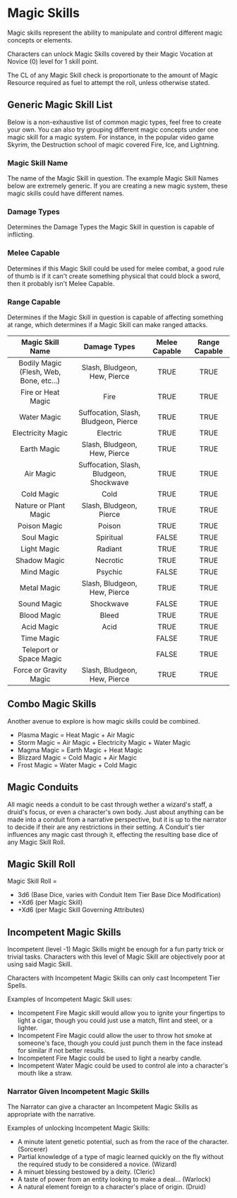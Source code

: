 # Magic Skills

Magic skills represent the ability to manipulate and control different magic concepts or elements.

Characters can unlock Magic Skills covered by their Magic Vocation at Novice (0) level for 1 skill point.

The CL of any Magic Skill check is proportionate to the amount of Magic Resource required as fuel to attempt the roll, unless otherwise stated.

## Generic Magic Skill List

Below is a non-exhaustive list of common magic types, feel free to create your own. You can also try grouping different magic concepts under one magic skill for a magic system. For instance, in the popular video game Skyrim, the Destruction school of magic covered Fire, Ice, and Lightning.

### Magic Skill Name

The name of the Magic Skill in question. The example Magic Skill Names below are extremely generic. If you are creating a new magic system, these magic skills could have different names.

### Damage Types

Determines the Damage Types the Magic Skill in question is capable of inflicting.

### Melee Capable

Determines if this Magic Skill could be used for melee combat, a good rule of thumb is if it can't create something physical that could block a sword, then it probably isn't Melee Capable.

### Range Capable

Determines if the Magic Skill in question is capable of affecting something at range, which determines if a Magic Skill can make ranged attacks.

|            Magic Skill Name             |              Damage Types               | Melee Capable | Range Capable |
| :-------------------------------------: | :-------------------------------------: | :-----------: | :-----------: |
| Bodily Magic (Flesh, Web, Bone, etc...) |      Slash, Bludgeon, Hew, Pierce       |     TRUE      |     TRUE      |
|           Fire or Heat Magic            |                  Fire                   |     TRUE      |     TRUE      |
|               Water Magic               |  Suffocation, Slash, Bludgeon, Pierce   |     TRUE      |     TRUE      |
|            Electricity Magic            |                Electric                 |     TRUE      |     TRUE      |
|               Earth Magic               |      Slash, Bludgeon, Hew, Pierce       |     TRUE      |     TRUE      |
|                Air Magic                | Suffocation, Slash, Bludgeon, Shockwave |     TRUE      |     TRUE      |
|               Cold Magic                |                  Cold                   |     TRUE      |     TRUE      |
|          Nature or Plant Magic          |         Slash, Bludgeon, Pierce         |     TRUE      |     TRUE      |
|              Poison Magic               |                 Poison                  |     TRUE      |     TRUE      |
|               Soul Magic                |                Spiritual                |     FALSE     |     TRUE      |
|               Light Magic               |                 Radiant                 |     TRUE      |     TRUE      |
|              Shadow Magic               |                Necrotic                 |     TRUE      |     TRUE      |
|               Mind Magic                |                 Psychic                 |     FALSE     |     TRUE      |
|               Metal Magic               |      Slash, Bludgeon, Hew, Pierce       |     TRUE      |     TRUE      |
|               Sound Magic               |                Shockwave                |     FALSE     |     TRUE      |
|               Blood Magic               |                  Bleed                  |     TRUE      |     TRUE      |
|               Acid Magic                |                  Acid                   |     TRUE      |     TRUE      |
|               Time Magic                |                                         |     FALSE     |     TRUE      |
|         Teleport or Space Magic         |                                         |     FALSE     |     TRUE      |
|         Force or Gravity Magic          |      Slash, Bludgeon, Hew, Pierce       |     TRUE      |     TRUE      |

## Combo Magic Skills

Another avenue to explore is how magic skills could be combined.

- Plasma Magic = Heat Magic + Air Magic
- Storm Magic = Air Magic + Electricity Magic + Water Magic
- Magma Magic = Earth Magic + Heat Magic
- Blizzard Magic = Cold Magic + Air Magic
- Frost Magic = Water Magic + Cold Magic

## Magic Conduits

All magic needs a conduit to be cast through wether a wizard's staff, a druid's focus, or even a character's own body. Just about anything can be made into a conduit from a narrative perspective, but it is up to the narrator to decide if their are any restrictions in their setting. A Conduit's tier influences any magic cast through it, effecting the resulting base dice of any Magic Skill Roll.

## Magic Skill Roll

Magic Skill Roll =

- 3d6 (Base Dice, varies with Conduit Item Tier Base Dice Modification)
- +Xd6 (per Magic Skill)
- +Xd6 (per Magic Skill Governing Attributes)

## Incompetent Magic Skills

Incompetent (level -1) Magic Skills might be enough for a fun party trick or trivial tasks. Characters with this level of Magic Skill are objectively poor at using said Magic Skill.

Characters with Incompetent Magic Skills can only cast Incompetent Tier Spells.

Examples of Incompetent Magic Skill uses:

- Incompetent Fire Magic skill would allow you to ignite your fingertips to light a cigar, though you could just use a match, flint and steel, or a lighter.
- Incompetent Fire Magic could allow the user to throw hot smoke at someone's face, though you could just punch them in the face instead for similar if not better results.
- Incompetent Fire Magic could be used to light a nearby candle.
- Incompetent Water Magic could be used to control ale into a character's mouth like a straw.

### Narrator Given Incompetent Magic Skills

The Narrator can give a character an Incompetent Magic Skills as appropriate with the narrative.

Examples of unlocking Incompetent Magic Skills:

* A minute latent genetic potential, such as from the race of the character. (Sorcerer)
* Partial knowledge of a type of magic learned quickly on the fly without the required study to be considered a novice. (Wizard)
* A minuet blessing bestowed by a deity. (Cleric)
* A taste of power from an entity looking to make a deal... (Warlock)
* A natural element foreign to a character's place of origin. (Druid)
